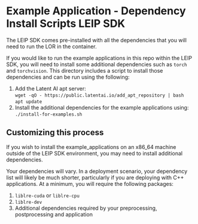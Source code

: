 # Example Application - Dependency Install Scripts LEIP SDK
The LEIP SDK comes pre-installed with all the dependencies that you will need to run the LOR in the container.


If you would like to run the example applications in this repo within the LEIP SDK, you will need to install
some additional dependencies such as `torch` and `torchvision`.  This directory includes a script to install those dependencies
and can be run using the following:

1. Add the Latent AI apt server:<br>
`wget -qO - https://public.latentai.io/add_apt_repository | bash`<br>
`apt update`
3. Install the additional dependencies for the example applications using:<br>
`./install-for-examples.sh`


## Customizing this process
If you wish to install the example_applications on an x86_64 machine outside of the LEIP SDK environment, you may
need to install additional dependencies.

Your dependencies will vary. In a deployment scenario, your dependency list will likely be much shorter,
particularly if you are deploying with C++ applications.  At a minimum, you will require the following packages:

1. `liblre-cuda` or `liblre-cpu`
2. `liblre-dev`
3. Additional dependencies required by your preprocessing, postprocessing and application

